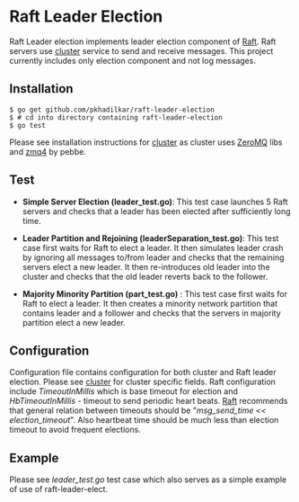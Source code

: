 Raft Leader Election
=====================

Raft Leader election implements leader election component of [Raft](https://ramcloud.stanford.edu/wiki/download/attachments/11370504/raft.pdf). Raft servers use [cluster](http://github.com/pkhadilkar/cluster) service to send and receive messages. This project currently includes only election component and not log messages.

Installation
-------------
```
$ go get github.com/pkhadilkar/raft-leader-election
$ # cd into directory containing raft-leader-election
$ go test
```

Please see installation instructions for [cluster](http://github.com/pkhadilkar/cluster) as cluster uses [ZeroMQ](http://zeromq.org/) libs and [zmq4](https://github.com/pebbe/zmq4) by pebbe.

Test
----

+ **Simple Server Election (leader_test.go)**:
This test case launches 5 Raft servers and checks that a leader has been elected after sufficiently long time.

+ **Leader Partition and Rejoining (leaderSeparation_test.go)**:
This test case first waits for Raft to elect a leader. It then simulates leader crash by ignoring all messages to/from leader and checks that the remaining servers elect a new leader. It then re-introduces old leader into the cluster and checks that the old leader reverts back to the follower.

+ **Majority Minority Partition (part_test.go)** :
This test case first waits for Raft to elect a leader. It then creates a minority network partition that contains leader and a follower and checks that the servers in majority partition elect a new leader.

Configuration
----------------
Configuration file contains configuration for both cluster and Raft leader election. Please see [cluster](http://github.com/pkhadilkar/cluster) for cluster specific fields. Raft configuration include *TimeoutInMillis* which is base timeout for election and *HbTimeoutInMillis* - timeout to send periodic heart beats. [Raft](https://ramcloud.stanford.edu/wiki/download/attachments/11370504/raft.pdf) recommends that general relation between timeouts should be "*msg_send_time <<  election_timeout*". Also heartbeat time should be much less than election timeout to avoid frequent elections.

Example
--------------
Please see *leader_test.go* test case which also serves as a simple example of use of raft-leader-elect.